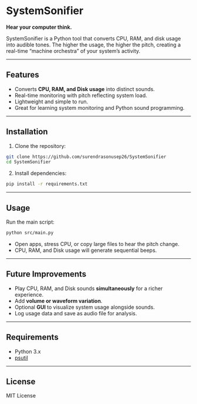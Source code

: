 # SystemSonifier

**Hear your computer think.**

SystemSonifier is a Python tool that converts CPU, RAM, and disk usage into audible tones. The higher the usage, the higher the pitch, creating a real-time “machine orchestra” of your system’s activity.

---

## Features

* Converts **CPU, RAM, and Disk usage** into distinct sounds.
* Real-time monitoring with pitch reflecting system load.
* Lightweight and simple to run.
* Great for learning system monitoring and Python sound programming.

---

## Installation

1. Clone the repository:

```bash
git clone https://github.com/surendrasonusep26/SystemSonifier
cd SystemSonifier
```

2. Install dependencies:

```bash
pip install -r requirements.txt
```

---

## Usage

Run the main script:

```bash
python src/main.py
```

* Open apps, stress CPU, or copy large files to hear the pitch change.
* CPU, RAM, and Disk usage will generate sequential beeps.

---

## Future Improvements

* Play CPU, RAM, and Disk sounds **simultaneously** for a richer experience.
* Add **volume or waveform variation**.
* Optional **GUI** to visualize system usage alongside sounds.
* Log usage data and save as audio file for analysis.

---

## Requirements

* Python 3.x
* [psutil](https://pypi.org/project/psutil/)

---

## License

MIT License
